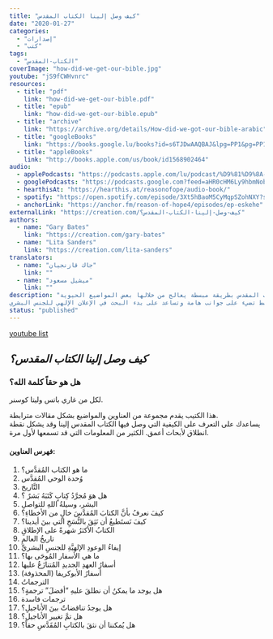 ```yaml
---
title: "كيف وصل إلينا الكتاب المقدس"
date: "2020-01-27"
categories:
  - "إصدارات"
  - "كتب"
tags:
  - "الكتاب-المقدس"
coverImage: "how-did-we-get-our-bible.jpg"
youtube: "jS9fCWHvnrc"
resources:
  - title: "pdf"
    link: "how-did-we-get-our-bible.pdf"
  - title: "epub"
    link: "how-did-we-get-our-bible.epub"
  - title: "archive"
    link: "https://archive.org/details/How-did-we-got-our-bible-arabic"
  - title: "googleBooks"
    link: "https://books.google.lu/books?id=s6TJDwAAQBAJ&lpg=PP1&pg=PP1#v=onepage&q&f=false"
  - title: "appleBooks"
    link: "http://books.apple.com/us/book/id1568902464"
audio:
  - applePodcasts: "https://podcasts.apple.com/lu/podcast/%D9%81%D9%8A-%D8%A7%D9%84%D8%A8%D8%AF%D8%A1/id1544597228?i=1000502145575"
  - googlePodcasts: "https://podcasts.google.com?feed=aHR0cHM6Ly9hbmNob3IuZm0vcy81MTVjMjljNC9wb2RjYXN0L3Jzcw%3D%3D&episode=MmViZDdlZTYtZTJkMS00YzFlLTgyNDMtY2IxZjAyNGFkMWEw"
  - hearthisAt: "https://hearthis.at/reasonofope/audio-book/"
  - spotify: "https://open.spotify.com/episode/3Xt5hBaoM5CyMqpSZohNXY?si=CE7wAMlTRnOSOemEYgzxlQ"
  - anchorLink: "https://anchor.fm/reason-of-hope4/episodes/ep-eskehe"
externalLink: "https://creation.com/كيف-وصل-إلينا-الكتاب-المقدس؟"
authors:
  - name: "Gary Bates"
    link: "https://creation.com/gary-bates"
  - name: "Lita Sanders"
    link: "https://creation.com/lita-sanders"
translators:
  - name: "جاك قازنجيان"
    link: ""
  - name: "ميشيل مسعود"
    link: ""
description: "يُقدم هذا الكُتيب لكم نظرة عامة على كيفية وصول الكتاب المقدس بطريقة مبسطة يعالج من خلالها بعض المواضيع الحيوية.
يوجد تسعة عشر باب مبسط تضيء على جوانب هامة وتساعد على بدء البحث في الإعلان الإلهي للجنس البشري. "
status: "published"
---
```


[youtube list](https://www.youtube.com/watch?v=jS9fCWHvnrc&list=PLlToIY3-KqMCOTag_ZQ-c1cUASi8daDmr)

## **_كيف وصل إلينا الكتاب المقدس؟_**

### هل هو حقاً كلمة الله؟

لكل من غاري باتس وليتا كوسنر.

هذا الكتيب يقدم مجموعة من العناوين والمواضيع بشكل مقالات مترابطة.   
يساعدك على التعرف على الكيفية التي وصل فيها الكتاب المقدس إلينا وقد يشكل نقطة انطلاق لأبحاث أعمق. الكثير من المعلومات التي قد تسمعها لأول مرة.

#### فهرس العناوين:

1. ما هو الكتاب المُقدَّس؟
2. وُحدة الوحي المُقدَّس
3. التَّاريخ
4. هل هوَ مُجرَّدُ كِتابٍ كَتَبَهُ بَشرٌ ؟
5. البشر، وسيلةُ اللهِ للتواصلِ
6. كيفَ نعرفُ بأنَّ الكتابَ المُقدَّسَ خالٍ من الأخطاءِ؟
7. كيفَ نَستَطيعُ أن نَثِقَ بالنُّسَخِ التي بينَ أيدينا؟
8. الكتابُ الأكثرُ شهرةً على الإطلاقِ
9. تاريخُ العالمِ
10. إيفاءُ الوعودِ الإلهيَّةِ للجنسِ البشريِّ
11. ما هي الأسفار المُوحَى بها؟
12. أسفارُ العهدِ الجديدِ المُتنازَعُ عليها
13. أسفارُ الأبوكريفا (المحذوفة)
14. الترجماتُ
15. هل يوجد ما يمكنُ أن نطلقَ عليهِ “أفضلَ” ترجمةٍ؟
16. ترجمات فاسدة
17. هل يوجدُ تناقضاتٌ بينَ الأناجيلِ؟
18. هل تمَّ تغيير الأناجيل؟
19. هل يُمكننا أن نثقَ بالكتابِ المُقَدَّسِ حقاً؟
